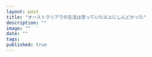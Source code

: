 ```yaml
---
layout: post
title: "オーストラリアでの生活は思っていた以上にしんどかった"
description: ""
image: ""
date: ""
tags:
published: true
---
```

